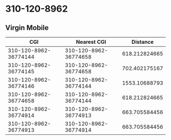 # 310-120-8962
## Virgin Mobile


| CGI | Nearest CGI | Distance |
|-----|-------------|----------|
| 310-120-8962-36774144 | 310-120-8962-36774658 | 618.212824665 |
| 310-120-8962-36774145 | 310-120-8962-36774658 | 702.402175167 |
| 310-120-8962-36774146 | 310-120-8962-36774144 | 1553.10688793 |
| 310-120-8962-36774658 | 310-120-8962-36774144 | 618.212824665 |
| 310-120-8962-36774914 | 310-120-8962-36774913 | 663.705584456 |
| 310-120-8962-36774913 | 310-120-8962-36774914 | 663.705584456 |
